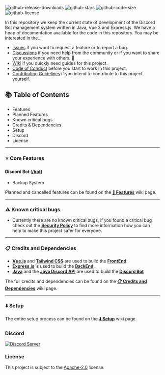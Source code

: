 ![github-release-downloads](https://img.shields.io/github/downloads/NicoKempeEU/discord-bot/total)
![github-stars](https://img.shields.io/github/stars/NicoKempeEU/discord-bot)
![github-code-size](https://img.shields.io/github/languages/code-size/NicoKempeEU/discord-bot)
![github-license](https://img.shields.io/github/license/NicoKempeEU/discord-bot)

In this repository we keep the current state of development of the Discord Bot management system written in Java, Vue 3 and Express.js. We have a heap of documentation available for the code in this repository. You may be interested in the...

* [Issues](https://github.com/NicoKempeEU/discord-bot/issues) if you want to request a feature or to report a bug.
* [Discussions](https://github.com/NicoKempeEU/discord-bot/discussions) if you need help from the community or if you want to share your experience with others. 💓
* [Wiki](https://github.com/NicoKempeEU/discord-bot/wiki) if you quickly need guides for this project.
* [Code of Conduct](https://github.com/NicoKempeEU/discord-bot/blob/main/docs/code_of_conduct.md) before you start to work in this project.
* [Contributing Guidelines](https://github.com/NicoKempeEU/discord-bot/blob/main/docs/contributing.md) if you intend to contribute to this project yourself. 

## 📚 Table of Contents
- Features
- Planned Features
- Known critical bugs
- Credits & Dependencies
- Setup
- Discord
- License

---

### ⭐ Core Features
#### **Discord Bot** (**[/bot](https://github.com/NicoKempeEU/discord-bot/tree/main/bot)**)
* Backup System 

Planned and cancelled features can be found on the **[🌟 Features](https://github.com/NicoKempeEU/discord-bot/wiki/%F0%9F%8C%9F-Features)** wiki page.

---

### ⚠️ Known critical bugs
- Currently there are no known critical bugs, if you found a critical bug check out the **[Security Policy](https://github.com/NicoKempeEU/discord-bot/security/policy)** to find more information how you can help to make this project safer for everyone.

---

### 📋 Credits and Dependencies
- **[Vue.js](https://vuejs.org/)** and **[Tailwind CSS](https://tailwindcss.com/)** are used to build the **[FrontEnd](https://github.com/NicoKempeEU/discord-bot/blob/main/website)**.
- **[Express.js](https://expressjs.com/)** is used to build the **[BackEnd](https://github.com/NicoKempeEU/discord-bot/blob/main/server)**.
- **[Java](https://java.com/)** and the **[Java Discord API](https://github.com/DV8FromTheWorld/JDA)** are used to build the **[Discord Bot](https://github.com/NicoKempeEU/discord-bot/blob/main/bot)**

The full credits and dependencies can be found on the **[📋 Credits and Dependencies](https://github.com/NicoKempeEU/discord-bot/wiki/%F0%9F%93%8B-Credits-and-Dependencies)** wiki page.


---

### ⬇️ Setup
The entire setup process can be found on the **[⬇️ Setup](https://github.com/NicoKempeEU/discord-bot/wiki/%E2%AC%87%EF%B8%8F-Setup)** wiki page.

### Discord
[![Discord Server](https://discordapp.com/api/guilds/528350750825512988/widget.png?style=banner2)](https://discord.com/invite/t9frQmmqPe)

### License
This project is subject to the [Apache-2.0](https://github.com/NicoKempeEU/discord-bot/blob/main/LICENSE) license.
